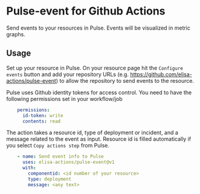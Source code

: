# Pulse-event for Github Actions

Send events to your resources in Pulse. Events will be visualized in metric graphs.

## Usage

Set up your resource in Pulse. On your resource page hit the ```Configure events``` button and add your repository URLs (e.g. https://github.com/elisa-actions/pulse-event) to allow the repository to send events to the resource.

Pulse uses Github identity tokens for access control. You need to have the following permissions set in your workflow/job

```yaml
    permissions:
      id-token: write
      contents: read
```

The action takes a resource id, type of deployment or incident, and a message related to the event as input. Resource id is filled automatically if you select `Copy actions step` from Pulse.

```yaml
    - name: Send event info to Pulse
      uses: elisa-actions/pulse-event@v1
      with:
        componentid: <id number of your resource>
        type: deployment
        message: <any text>
```
